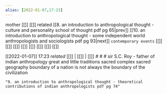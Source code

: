 ```yaml
---
alias: [2022-01-07,17:23]
---
```

 mother [[]] [[]]
 related [[8. an introduction to anthropological thought - culture and personality school of thought pdf pg 65|prev]] [[10. an introduction to anthropological thought - some independent world anthropologists and sociologists pdf pg 93|next]]
 `contemporary events` [[]] [[]] [[]] [[]] [[]] [[]] [[]] [[]]

[[2022-01-07]] 17:23 _related_ [[]] | [[]] | [[]] # # #
sir S.C. Roy - father of indian anthropology
great and little traditions
sacred complex
sacred geography
boundary of a nation is not always the boundary of the civilization

```query
"9. an introduction to anthropological thought - theoretical contributions of indian anthropologists pdf pg 74"
```